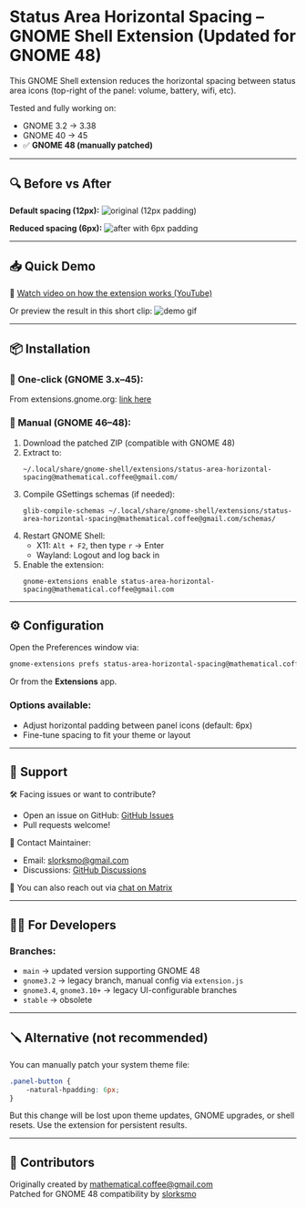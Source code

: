# Status Area Horizontal Spacing – GNOME Shell Extension (Updated for GNOME 48)

This GNOME Shell extension reduces the horizontal spacing between status area icons (top-right of the panel: volume, battery, wifi, etc). 

Tested and fully working on:
- GNOME 3.2 → 3.38
- GNOME 40 → 45
- ✅ **GNOME 48 (manually patched)**

---

## 🔍 Before vs After

**Default spacing (12px):**
![original (12px padding)](status_area_original.png)

**Reduced spacing (6px):**
![after with 6px padding](status_area_6px.png)

---

## 📥 Quick Demo

🎥 [Watch video on how the extension works (YouTube)](https://youtu.be/demo-status-area)

Or preview the result in this short clip:
![demo gif](status_area_spacing_demo.gif)

---

## 📦 Installation

### 🔘 One-click (GNOME 3.x–45):
From extensions.gnome.org: [link here](https://extensions.gnome.org/extension/355/status-area-horizontal-spacing/)

### 🧰 Manual (GNOME 46–48):
1. Download the patched ZIP (compatible with GNOME 48)
2. Extract to:
   ```
   ~/.local/share/gnome-shell/extensions/status-area-horizontal-spacing@mathematical.coffee@gmail.com/
   ```
3. Compile GSettings schemas (if needed):
   ```
   glib-compile-schemas ~/.local/share/gnome-shell/extensions/status-area-horizontal-spacing@mathematical.coffee@gmail.com/schemas/
   ```
4. Restart GNOME Shell:
   - X11: `Alt + F2`, then type `r` → Enter
   - Wayland: Logout and log back in
5. Enable the extension:
   ```
   gnome-extensions enable status-area-horizontal-spacing@mathematical.coffee@gmail.com
   ```

---

## ⚙️ Configuration

Open the Preferences window via:
```bash
gnome-extensions prefs status-area-horizontal-spacing@mathematical.coffee@gmail.com
```
Or from the **Extensions** app.

### Options available:
- Adjust horizontal padding between panel icons (default: 6px)
- Fine-tune spacing to fit your theme or layout

---

## 💬 Support

🛠 Facing issues or want to contribute?
- Open an issue on GitHub: [GitHub Issues](https://github.com/slorksmo/Status-Area-Horizontal-Spacing-Gnome-Shell-Extension/issues)
- Pull requests welcome!

📧 Contact Maintainer:
- Email: slorksmo@gmail.com
- Discussions: [GitHub Discussions](https://github.com/slorksmo/Status-Area-Horizontal-Spacing-Gnome-Shell-Extension/discussions)

🤝 You can also reach out via [chat on Matrix](https://matrix.to/#/#gnome-ext:matrix.org)

---

## 🧑‍💻 For Developers

### Branches:
- `main` → updated version supporting GNOME 48
- `gnome3.2` → legacy branch, manual config via `extension.js`
- `gnome3.4`, `gnome3.10+` → legacy UI-configurable branches
- `stable` → obsolete

---

## 🪛 Alternative (not recommended)
You can manually patch your system theme file:
```css
.panel-button {
    -natural-hpadding: 6px;
}
```
But this change will be lost upon theme updates, GNOME upgrades, or shell resets. Use the extension for persistent results.

---

## 🙌 Contributors
Originally created by [mathematical.coffee@gmail.com](mailto:mathematical.coffee@gmail.com)  
Patched for GNOME 48 compatibility by [slorksmo](https://github.com/slorksmo)
